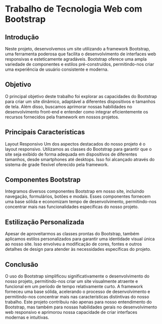 ﻿# Trabalho de Tecnologia Web com Bootstrap
 
## Introdução
Neste projeto, desenvolvemos um site utilizando a framework Bootstrap, uma ferramenta poderosa que facilita o desenvolvimento de interfaces web responsivas e esteticamente agradáveis. Bootstrap oferece uma ampla variedade de componentes e estilos pré-construídos, permitindo-nos criar uma experiência de usuário consistente e moderna.

## Objetivo
O principal objetivo deste trabalho foi explorar as capacidades do Bootstrap para criar um site dinâmico, adaptável a diferentes dispositivos e tamanhos de tela. Além disso, buscamos aprimorar nossas habilidades no desenvolvimento front-end e entender como integrar eficientemente os recursos fornecidos pela framework em nossos projetos.

## Principais Características
Layout Responsivo
Um dos aspectos destacados do nosso projeto é o layout responsivo. Utilizamos as classes do Bootstrap para garantir que o site seja exibido de forma adequada em dispositivos de diferentes tamanhos, desde smartphones até desktops. Isso foi alcançado através do sistema de grade flexível oferecido pela framework.

## Componentes Bootstrap
Integramos diversos componentes Bootstrap em nosso site, incluindo navegação, formulários, botões e modais. Esses componentes fornecem uma base sólida e economizam tempo de desenvolvimento, permitindo-nos concentrar mais nas funcionalidades específicas do nosso projeto.

## Estilização Personalizada
Apesar de aproveitarmos as classes prontas do Bootstrap, também aplicamos estilos personalizados para garantir uma identidade visual única ao nosso site. Isso envolveu a modificação de cores, fontes e outros detalhes de design para atender às necessidades específicas do projeto.

## Conclusão
O uso do Bootstrap simplificou significativamente o desenvolvimento do nosso projeto, permitindo-nos criar um site visualmente atraente e funcional em um período de tempo relativamente curto. A framework forneceu uma base sólida, acelerando o processo de desenvolvimento e permitindo-nos concentrar mais nas características distintivas do nosso trabalho. Este projeto contribuiu não apenas para nosso entendimento do Bootstrap, mas também para nossas habilidades gerais no desenvolvimento web responsivo e aprimorou nossa capacidade de criar interfaces modernas e intuitivas.
